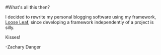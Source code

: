 #What's all this then?

I decided to rewrite my personal blogging software using my framework, [Loose Leaf](http://github.com/zacharydanger/loose-leaft/), since developing a framework independently of a project is silly.

Kisses!

-Zachary Danger